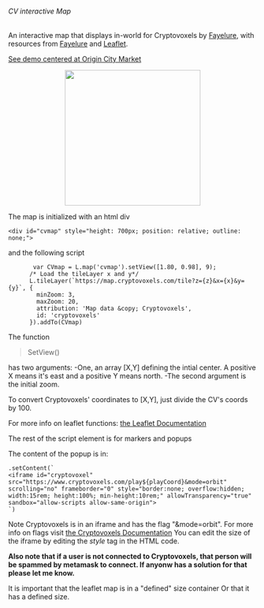 ###### CV interactive Map
 An interactive map that displays in-world for Cryptovoxels by [Fayelure](https://twitter.com/Benjythebee), with resources from [Fayelure](https://cryptovoxels.com) and [Leaflet](https://leafletjs.com/).

[See demo centered at Origin City Market](https://benjythebee.github.io/CV_interactive_map/index.html)
<br>
<center>
<img src="https://benjythebee.github.io/CV_interactive_map/img/Thumbnail.PNG" width="275"></center>

The map is initialized with an html div
```
<div id="cvmap" style="height: 700px; position: relative; outline: none;">
```
and the following script
```
       var CVmap = L.map('cvmap').setView([1.80, 0.98], 9);
      /* Load the tileLayer x and y*/
      L.tileLayer(`https://map.cryptovoxels.com/tile?z={z}&x={x}&y={y}`, {
        minZoom: 3,
        maxZoom: 20,
        attribution: 'Map data &copy; Cryptovoxels',
        id: 'cryptovoxels'
      }).addTo(CVmap)
```
The function
>SetView()

has two arguments: 
-One, an array [X,Y] defining the intial center. A positive X means it's east and a positive Y means north. 
-The second argument is the initial zoom.

To convert Cryptovoxels' coordinates to [X,Y], just divide the CV's coords by 100.

For more info on leaflet functions: [the Leaflet Documentation](https://leafletjs.com/reference-1.6.0.html#map-methods-for-modifying-map-state)

The rest of the script element is for markers and popups

 The content of the popup is in:
 ```
.setContent(`
<iframe id="cryptovoxel" src="https://www.cryptovoxels.com/play${playCoord}&mode=orbit" scrolling="no" frameborder="0" style="border:none; overflow:hidden; width:15rem; height:100%; min-height:10rem;" allowTransparency="true" sandbox="allow-scripts allow-same-origin">
`)

 ```
Note Cryptovoxels is in an iframe and has the flag "&mode=orbit". For more info on flags visit [the Cryptovoxels Documentation](https://www.cryptovoxels.com/docs/flags)
You can edit the size of the iframe by editing the *style* tag in the HTML code.

**Also note that if a user is not connected to Cryptovoxels, that person will be spammed by metamask to connect. If anyonw has a solution for that please let me know.**

It is important that the leaflet map is in a "defined" size container Or that it has a defined size.


